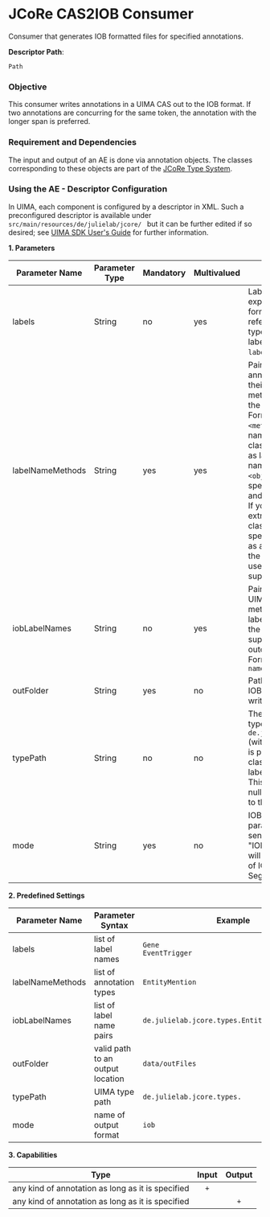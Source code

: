# JCoRe CAS2IOB Consumer
Consumer that generates IOB formatted files for specified annotations.  

**Descriptor Path**:
```
Path
```

### Objective
This consumer writes annotations in a UIMA CAS out to the IOB format. If two annotations are concurring for the same token, the annotation with the longer span is preferred.

### Requirement and Dependencies
 The input and output of an AE is done via annotation objects. The classes corresponding to these objects are part of the [JCoRe Type System](https://github.com/JULIELab/jcore-base/tree/master/jcore-types).

### Using the AE - Descriptor Configuration
 In UIMA, each component is configured by a descriptor in XML. Such a preconfigured descriptor is available under `src/main/resources/de/julielab/jcore/ ` but it can be further edited if so desired; see [UIMA SDK User's Guide](https://uima.apache.org/downloads/releaseDocs/2.1.0-incubating/docs/html/tools/tools.html#ugr.tools.cde) for further information.

**1. Parameters**

| Parameter Name | Parameter Type | Mandatory | Multivalued | Description |
|----------------|----------------|-----------|-------------|-------------|
| labels | String | no | yes | Labels not to be exported into IOB format. These are no references to UIMA types but to specific labels acquired by `labelNameMethods`. |
| labelNameMethods| String | yes | yes | Pairs of UIMA-annotation-types and their corresponding method for extracting the annotation label. Format: `<objName>=<method Name>`. If the name of the annotation class itself is to be used as label, only the class name is expected: `<objName>`. You also may specify a mix of pairs and single class names. If you give the name extracting method for a class and have also specified its superclass as a single class name, the given method is used rather than the superclass name. |
| iobLabelNames | String | no | yes | Pairs of label names in UIMA (aquired by the methods given in labelNameMethods) and the name the label is supposed to get in the outcoming IOB file. Format: `<UIMA label name>=<IOB label name>` |
| outFolder | String | yes | no | Path to folder where IOB-files should be written to. |
| typePath | String | no | no | The path of the UIMA types, e.g. `de.julielab.jcore.` (with terminating "."!). It is prepended to the class names in labelNameMethods. This parameter may be null which is equivalent to the empty String "". |
| mode | String | yes | no | IOB or IO mode. The parameter is not case sensitiv, thus "iob" or "IOB" works both and will result in a sequence of IOBTokens (object of SegmentationEvaluator). |


**2. Predefined Settings**

| Parameter Name | Parameter Syntax | Example |
|----------------|------------------|---------|
| labels | list of label names | `Gene`<br />`EventTrigger`|
| labelNameMethods | list of annotation types | `EntityMention` |
| iobLabelNames | list of label name pairs | `de.julielab.jcore.types.EntityMention=Entity` |
| outFolder | valid path to an output location | `data/outFiles` |
| typePath | UIMA type path | `de.julielab.jcore.types.` |
| mode | name of output format | `iob` |

**3. Capabilities**

| Type | Input | Output |
|------|:-----:|:------:|
| any kind of annotation as long as it is specified | `+` |  |
| any kind of annotation as long as it is specified |  | `+` |
